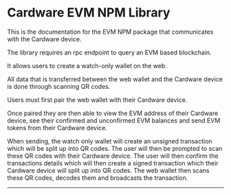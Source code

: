 # Cardware EVM NPM Library

This is the documentation for the EVM NPM package that communicates with the Cardware device.

The library requires an rpc endpoint to query an EVM based blockchain.

It allows users to create a watch-only wallet on the web.

All data that is transferred between the web wallet and the Cardware device is done through scanning QR codes.

Users must first pair the web wallet with their Cardware device.

Once paired they are then able to view the EVM address of their Cardware device, see their confirmed and unconfirmed EVM balances and send EVM tokens from their Cardware device.

When sending, the watch only wallet will create an unsigned transaction which will be split up into QR codes. The user will then be prompted to scan these QR codes with their Cardware device. The user will then confirm the transactions details which will then create a signed transaction which their Cardware device will split up into QR codes. The web wallet then scans these QR codes, decodes them and broadcasts the transaction.

---
